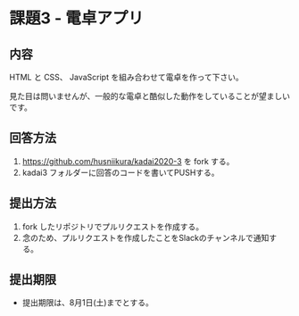 # 課題3 - 電卓アプリ

## 内容

HTML と CSS、 JavaScript を組み合わせて電卓を作って下さい。

見た目は問いませんが、一般的な電卓と酷似した動作をしていることが望ましいです。

## 回答方法

1. https://github.com/husniikura/kadai2020-3 を fork する。
2. kadai3 フォルダーに回答のコードを書いてPUSHする。

## 提出方法

1. fork したリポジトリでプルリクエストを作成する。
2. 念のため、プルリクエストを作成したことをSlackのチャンネルで通知する。

## 提出期限

* 提出期限は、8月1日(土)までとする。
